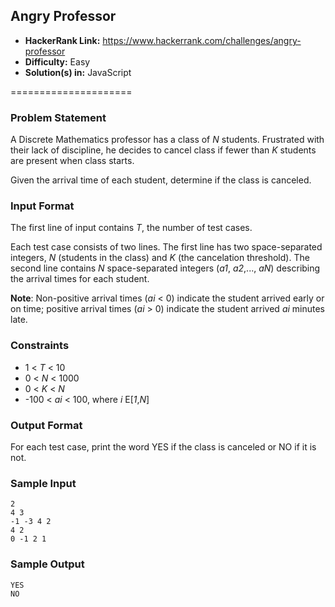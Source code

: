 ## Angry Professor

* __HackerRank Link:__ https://www.hackerrank.com/challenges/angry-professor
* __Difficulty:__ Easy
* __Solution(s) in:__ JavaScript

=====================

### Problem Statement

A Discrete Mathematics professor has a class of _N_ students. Frustrated with their lack of discipline, he decides to cancel class if fewer than _K_ students are present when class starts.

Given the arrival time of each student, determine if the class is canceled.

### Input Format

The first line of input contains _T_, the number of test cases.

Each test case consists of two lines. The first line has two space-separated integers, _N_ (students in the class) and _K_ (the cancelation threshold). The second line contains _N_ space-separated integers (_a1_, _a2_,..., _aN_) describing the arrival times for each student.

__Note__: Non-positive arrival times (_ai_ < 0) indicate the student arrived early or on time; positive arrival times (_ai_ > 0) indicate the student arrived _ai_ minutes late.

### Constraints

* 1 < _T_ < 10
* 0 < _N_ < 1000
* 0 < _K_ < _N_
* -100 < _ai_ < 100, where _i_ E[_1_,_N_]

### Output Format

For each test case, print the word YES if the class is canceled or NO if it is not.

### Sample Input

```
2
4 3
-1 -3 4 2
4 2
0 -1 2 1
```

### Sample Output

```
YES
NO
```